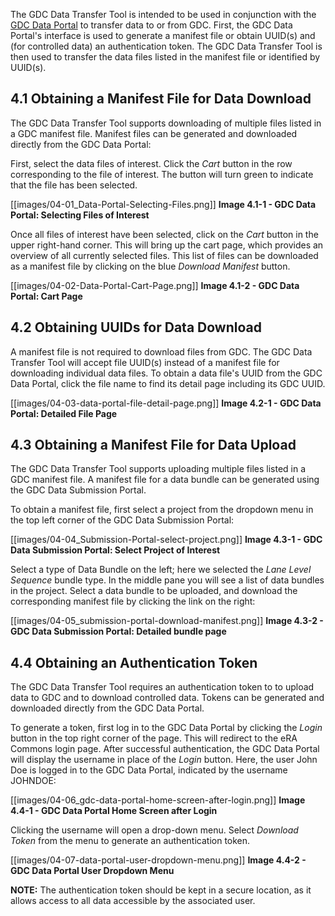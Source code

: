 The GDC Data Transfer Tool is intended to be used in conjunction with the [GDC Data Portal](https://gdc-portal.nci.nih.gov) to transfer data to or from GDC. First, the GDC Data Portal&#39;s interface is used to generate a manifest file or obtain UUID(s) and (for controlled data) an authentication token. The GDC Data Transfer Tool is then used to transfer the data files listed in the manifest file or identified by UUID(s).

## 4.1 Obtaining a Manifest File for Data Download

The GDC Data Transfer Tool supports downloading of multiple files listed in a GDC manifest file. Manifest files can be generated and downloaded directly from the GDC Data Portal:

First, select the data files of interest. Click the *Cart* button in the row corresponding to the file of interest. The button will turn green to indicate that the file has been selected.

[[images/04-01_Data-Portal-Selecting-Files.png]]
**Image 4.1-1 - GDC Data Portal: Selecting Files of Interest**

Once all files of interest have been selected, click on the *Cart* button in the upper right-hand corner. This will bring up the cart page, which provides an overview of all currently selected files. This list of files can be downloaded as a manifest file by clicking on the blue *Download Manifest* button.

[[images/04-02-Data-Portal-Cart-Page.png]]
**Image 4.1-2 - GDC Data Portal: Cart Page**

## 4.2 Obtaining UUIDs for Data Download

A manifest file is not required to download files from GDC. The GDC Data Transfer Tool will accept file UUID(s) instead of a manifest file for downloading individual data files. To obtain a data file's UUID from the GDC Data Portal, click the file name to find its detail page including its GDC UUID.

[[images/04-03-data-portal-file-detail-page.png]]
**Image 4.2-1 - GDC Data Portal: Detailed File Page**

## 4.3 Obtaining a Manifest File for Data Upload

The GDC Data Transfer Tool supports uploading multiple files listed in a GDC manifest file. A manifest file for a data bundle can be generated using the GDC Data Submission Portal.

To obtain a manifest file, first select a project from the dropdown menu in the top left corner of the GDC Data Submission Portal:

[[images/04-04_Submission-Portal-select-project.png]]
**Image 4.3-1 - GDC Data Submission Portal: Select Project of Interest**

Select a type of Data Bundle on the left; here we selected the *Lane Level Sequence* bundle type. In the middle pane you will see a list of data bundles in the project. Select a data bundle to be uploaded, and download the corresponding manifest file by clicking the link on the right:

[[images/04-05_submission-portal-download-manifest.png]]
**Image 4.3-2 - GDC Data Submission Portal: Detailed bundle page**

## 4.4 Obtaining an Authentication Token

The GDC Data Transfer Tool requires an authentication token to to upload data to GDC and to download controlled data. Tokens can be generated and downloaded directly from the GDC Data Portal.

To generate a token, first log in to the GDC Data Portal by clicking the *Login* button in the top right corner of the page. This will redirect to the eRA Commons login page. After successful authentication, the GDC Data Portal will display the username in place of the *Login* button. Here, the user John Doe&nbsp;is logged in to the GDC Data Portal, indicated by the username JOHNDOE:

[[images/04-06_gdc-data-portal-home-screen-after-login.png]]
**Image 4.4-1 - GDC Data Portal Home Screen after Login**

Clicking the username will open a drop-down menu. Select *Download Token* from the menu to generate an authentication token.

[[images/04-07-data-portal-user-dropdown-menu.png]]
**Image 4.4-2 - GDC Data Portal User Dropdown Menu**

**NOTE:** The authentication token should be kept in a secure location, as it allows access to all data accessible by the associated user.